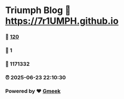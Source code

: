 # Triumph Blog :link: https://7r1UMPH.github.io 
### :page_facing_up: [120](https://7r1UMPH.github.io/tag.html) 
### :speech_balloon: 1 
### :hibiscus: 1171332 
### :alarm_clock: 2025-06-23 22:10:30 
### Powered by :heart: [Gmeek](https://github.com/Meekdai/Gmeek)
